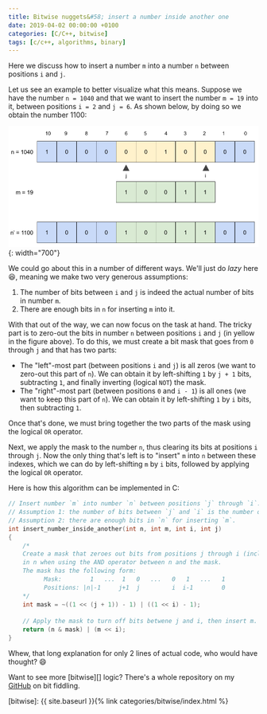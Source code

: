 ```yaml
---
title: Bitwise nuggets&#58; insert a number inside another one
date: 2019-04-02 00:00:00 +0100
categories: [C/C++, bitwise]
tags: [c/c++, algorithms, binary]
---
```


Here we discuss how to insert a number `m` into a number `n` between positions `i` and `j`.

Let us see an example to better visualize what this means. Suppose we have the number `n = 1040` and that we want to insert the number `m = 19` into it, between positions `i = 2` and `j = 6`. As shown below, by doing so we obtain the number 1100:

![insert_number_inside_another(1040, 19, 2, 6)](/assets/img/posts/bitwise_insert_number_inside_another.png){: width="700"}

We could go about this in a number of different ways. We'll just do *lazy* here :laughing:, meaning we make two very generous assumptions:

1. The number of bits between `i` and `j` is indeed the actual number of bits in number `m`.
1. There are enough bits in `n` for inserting `m` into it.

With that out of the way, we can now focus on the task at hand. The tricky part is to zero-out the bits in number `n` between positions `i` and `j` (in yellow in the figure above). To do this, we must create a bit mask that goes from `0` through `j` and that has two parts:

* The "left"-most part (between positions `i` and `j`) is all zeros (we want to zero-out this part of `n`). We can obtain it by left-shifting `1` by `j + 1` bits, subtracting `1`, and finally inverting (logical `NOT`) the mask.
* The "right"-most part (between positions `0` and `i - 1`) is all ones (we want to keep this part of `n`). We can obtain it by left-shifting `1` by `i` bits, then subtracting `1`.

Once that's done, we must bring together the two parts of the mask using the logical `OR` operator.

Next, we apply the mask to the number `n`, thus clearing its bits at positions `i` through `j`. Now the only thing that's left is to "insert" `m` into `n` between these indexes, which we can do by left-shifting `m` by `i` bits, followed by applying the logical `OR` operator.

Here is how this algorithm can be implemented in C:

```c
// Insert number `m` into number `n` between positions `j` through `i`.
// Assumption 1: the number of bits between `j` and `i` is the number of bits of `m`.
// Assumption 2: there are enough bits in `n` for inserting `m`.
int insert_number_inside_another(int n, int m, int i, int j)
{
    /*
    Create a mask that zeroes out bits from positions j through i (inclusive)
    in n when using the AND operator between n and the mask.
    The mask has the following form:
          Mask:        1   ...  1   0   ...   0   1   ...   1
          Positions: |n|-1     j+1  j         i  i-1        0
    */
    int mask = ~((1 << (j + 1)) - 1) | ((1 << i) - 1);

    // Apply the mask to turn off bits betwene j and i, then insert m.
    return (n & mask) | (m << i);
}

```

Whew, that long explanation for only 2 lines of actual code, who would have thought? :smile:

Want to see more [bitwise][] logic? There's a whole repository on my [GitHub] on bit fiddling.

<!-- links -->
[GitHub]: https://github.com/alexandra-zaharia/c-playground/tree/master/bitwise_operations
[bitwise]: {{ site.baseurl }}{% link categories/bitwise/index.html %}
